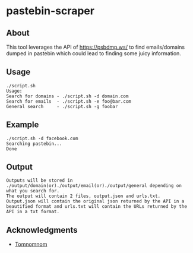 # pastebin-scraper


## About
This tool leverages the API of https://psbdmp.ws/ to find emails/domains dumped in pastebin which could lead to finding some juicy information.

## Usage 

```
./script.sh 
Usage:
Search for domains - ./script.sh -d domain.com
Search for emails  - ./script.sh -e foo@bar.com
General search	   - ./script.sh -g foobar
```

## Example 

``` 
./script.sh -d facebook.com
Searching pastebin...
Done
```

## Output

```
Outputs will be stored in ./output/domain(or)./output/email(or)./output/general depending on what you search for.
The output will contain 2 files, output.json and urls.txt. 
Output.json will contain the original json returned by the API in a beautified format and urls.txt will contain the URLs returned by the API in a txt format. 
```
## Acknowledgments

* [Tomnomnom](https://twitter.com/tomnomnom)
